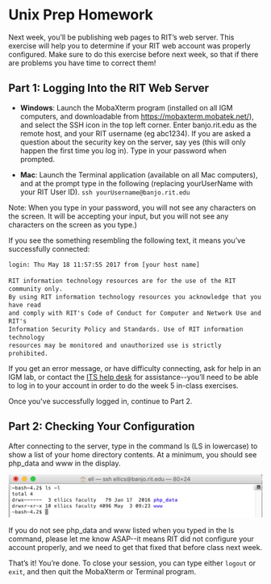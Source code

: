 # Unix Prep Homework

Next week, you’ll be publishing web pages to RIT’s web server. This exercise will help you to determine if your RIT web account was properly configured. Make sure to do this exercise before next week, so that if there are problems you have time to correct them!


## Part 1: Logging Into the RIT Web Server

* **Windows**:  Launch the MobaXterm program (installed on all IGM computers, and downloadable from https://mobaxterm.mobatek.net/), and select the SSH icon in the top left corner. Enter banjo.rit.edu as the remote host, and your RIT username (eg abc1234). If you are asked a question about the security key on the server, say yes (this will only happen the first time you log in). Type in your password when prompted.

* **Mac**:  Launch the Terminal application (available on all Mac computers), and at the prompt type in the following (replacing yourUserName with your RIT User ID).
`ssh yourUsername@banjo.rit.edu`


Note: When you type in your password, you will not see any characters on the screen. It will be accepting your input, but you will not see any characters on the screen as you type.)

If you see the something resembling the following text, it means you’ve successfully connected:

```
login: Thu May 18 11:57:55 2017 from [your host name]

RIT information technology resources are for the use of the RIT community only. 
By using RIT information technology resources you acknowledge that you have read 
and comply with RIT's Code of Conduct for Computer and Network Use and RIT's 
Information Security Policy and Standards. Use of RIT information technology 
resources may be monitored and unauthorized use is strictly prohibited.
```

If you get an error message, or have difficulty connecting, ask for help in an IGM lab, or contact the [ITS help desk](https://www.rit.edu/its/help-support/hours-contact) for assistance--you’ll need to be able to log in to your account in order to do the week 5 in-class exercises.

Once you've successfully logged in, continue to Part 2.


## Part 2: Checking Your Configuration

After connecting to the server, type in the command ls (LS in lowercase) to show a list of your home directory contents. At a minimum, you should see php_data and www in the display.

![sample view of ls results](banjo-prompt.png)

If you do not see php_data and www listed when you typed in the ls command, please let me know ASAP--it means RIT did not configure your account properly, and we need to get that fixed that before class next week.

That’s it! You’re done. To close your session, you can type either `logout` or `exit`, and then quit the MobaXterm or Terminal program.